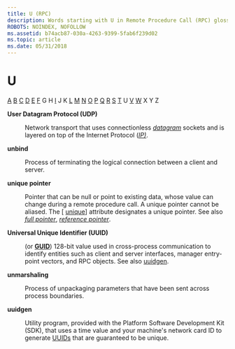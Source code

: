 ```yaml
---
title: U (RPC)
description: Words starting with U in Remote Procedure Call (RPC) glossary.
ROBOTS: NOINDEX, NOFOLLOW
ms.assetid: b74acb87-030a-4263-9399-5fab6f239d02
ms.topic: article
ms.date: 05/31/2018
---
```


# U

[A](a-glos.md) [B](b-glos.md) [C](c-glos.md) [D](d-glos.md) [E](e-glos.md) [F](f-glos.md) G H [I](i-glos.md) J K [L](l-glos.md) [M](m-glos.md) [N](n-glos.md) [O](o-glos.md) [P](p-glos.md) [Q](q.md) [R](r-glos.md) [S](s-glos.md) [T](t-glos.md) U [V](v-glos.md) [W](w-glos.md) X Y Z

<dl> <dt>

<span id="_rpc_udp_glos"></span><span id="_RPC_UDP_GLOS"></span>**User Datagram Protocol (UDP)**
</dt> <dd>

Network transport that uses connectionless [*datagram*](d-glos.md) sockets and is layered on top of the Internet Protocol ([*IP)*](i-glos.md).

</dd> <dt>

<span id="_rpc_unbind_glos"></span><span id="_RPC_UNBIND_GLOS"></span>**unbind**
</dt> <dd>

Process of terminating the logical connection between a client and server.

</dd> <dt>

<span id="_rpc_unique_pointer_glos"></span><span id="_RPC_UNIQUE_POINTER_GLOS"></span>**unique pointer**
</dt> <dd>

Pointer that can be null or point to existing data, whose value can change during a remote procedure call. A unique pointer cannot be aliased. The \[ [unique](/windows/desktop/Midl/unique)\] attribute designates a unique pointer. See also [*full pointer*](f-glos.md), [*reference pointer*](r-glos.md).

</dd> <dt>

<span id="_rpc_uuid_glos"></span><span id="_RPC_UUID_GLOS"></span>**Universal Unique Identifier (UUID)**
</dt> <dd>

(or [**GUID**](/windows/win32/api/guiddef/ns-guiddef-guid)) 128-bit value used in cross-process communication to identify entities such as client and server interfaces, manager entry-point vectors, and RPC objects. See also [uuidgen](/windows).

</dd> <dt>

<span id="_rpc_unmarshaling_glos"></span><span id="_RPC_UNMARSHALING_GLOS"></span>**unmarshaling**
</dt> <dd>

Process of unpackaging parameters that have been sent across process boundaries.

</dd> <dt>

<span id="_rpc_uuidgen_glos"></span><span id="_RPC_UUIDGEN_GLOS"></span>**uuidgen**
</dt> <dd>

Utility program, provided with the Platform Software Development Kit (SDK), that uses a time value and your machine's network card ID to generate [UUIDs](/windows) that are guaranteed to be unique.

</dd> </dl>

 

 